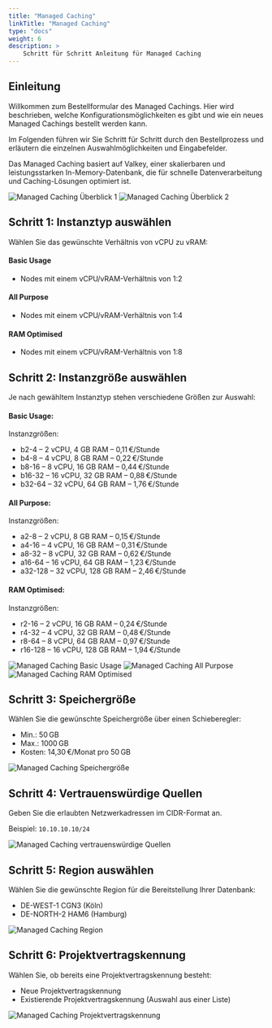 ```yaml
---
title: "Managed Caching"
linkTitle: "Managed Caching"
type: "docs"
weight: 6
description: >
    Schritt für Schritt Anleitung für Managed Caching
---
```


## Einleitung

Willkommen zum Bestellformular des Managed Cachings. Hier wird beschrieben, welche Konfigurationsmöglichkeiten es gibt und wie ein neues Managed Cachings bestellt werden kann.

Im Folgenden führen wir Sie Schritt für Schritt durch den Bestellprozess und erläutern die einzelnen Auswahlmöglichkeiten und Eingabefelder.

Das Managed Caching basiert auf Valkey, einer skalierbaren und leistungsstarken In-Memory-Datenbank, die für schnelle Datenverarbeitung und Caching-Lösungen optimiert ist.

![Managed Caching Überblick 1](../img/managed-caching-overview1.png)
![Managed Caching Überblick 2](../img/managed-caching-overview2.png)

## Schritt 1: Instanztyp auswählen

Wählen Sie das gewünschte Verhältnis von vCPU zu vRAM:

#### Basic Usage
- Nodes mit einem vCPU/vRAM-Verhältnis von 1:2

#### All Purpose
- Nodes mit einem vCPU/vRAM-Verhältnis von 1:4

#### RAM Optimised
- Nodes mit einem vCPU/vRAM-Verhältnis von 1:8

## Schritt 2: Instanzgröße auswählen

Je nach gewähltem Instanztyp stehen verschiedene Größen zur Auswahl:

#### Basic Usage:

Instanzgrößen:
- b2-4 – 2 vCPU, 4 GB RAM – 0,11 €/Stunde
- b4-8 – 4 vCPU, 8 GB RAM – 0,22 €/Stunde
- b8-16 – 8 vCPU, 16 GB RAM – 0,44 €/Stunde
- b16-32 – 16 vCPU, 32 GB RAM – 0,88 €/Stunde
- b32-64 – 32 vCPU, 64 GB RAM – 1,76 €/Stunde

#### All Purpose:

Instanzgrößen:
- a2-8 – 2 vCPU, 8 GB RAM – 0,15 €/Stunde
- a4-16 – 4 vCPU, 16 GB RAM – 0,31 €/Stunde
- a8-32 – 8 vCPU, 32 GB RAM – 0,62 €/Stunde
- a16-64 – 16 vCPU, 64 GB RAM – 1,23 €/Stunde
- a32-128 – 32 vCPU, 128 GB RAM – 2,46 €/Stunde

#### RAM Optimised:

Instanzgrößen:
- r2-16 – 2 vCPU, 16 GB RAM – 0,24 €/Stunde
- r4-32 – 4 vCPU, 32 GB RAM – 0,48 €/Stunde
- r8-64 – 8 vCPU, 64 GB RAM – 0,97 €/Stunde
- r16-128 – 16 vCPU, 128 GB RAM – 1,94 €/Stunde

![Managed Caching Basic Usage](../img/managed-caching-basic-usage.png)
![Managed Caching All Purpose](../img/managed-caching-all-purpose.png)
![Managed Caching RAM Optimised](../img/managed-caching-ram.png)

## Schritt 3: Speichergröße

Wählen Sie die gewünschte Speichergröße über einen Schieberegler:

- Min.: 50 GB
- Max.: 1000 GB
- Kosten: 14,30 €/Monat pro 50 GB

![Managed Caching Speichergröße](../img/managed-caching-storage.png)

## Schritt 4: Vertrauenswürdige Quellen

Geben Sie die erlaubten Netzwerkadressen im CIDR-Format an.

Beispiel:
`10.10.10.10/24`

![Managed Caching vertrauenswürdige Quellen](../img/managed-caching-sources.png)

## Schritt 5: Region auswählen

Wählen Sie die gewünschte Region für die Bereitstellung Ihrer Datenbank:

- DE-WEST-1 CGN3 (Köln)
- DE-NORTH-2 HAM6 (Hamburg)

![Managed Caching Region](../img/managed-caching-regions.png)

## Schritt 6: Projektvertragskennung

Wählen Sie, ob bereits eine Projektvertragskennung besteht:

- Neue Projektvertragskennung
- Existierende Projektvertragskennung (Auswahl aus einer Liste)

![Managed Caching Projektvertragskennung](../img/managed-caching-existing-project.png)
